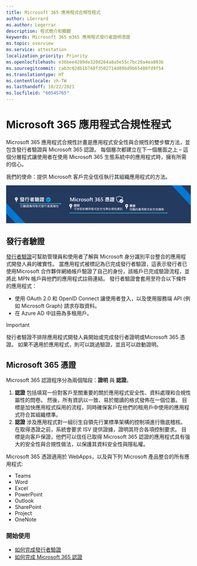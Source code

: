 ```yaml
---
title: Microsoft 365 應用程式合規性程式
author: LGerrard
ms.author: Legerrar
description: 程式簡介和概觀
keywords: Microsoft 365 m365 應用程式發行者證明憑證
ms.topic: overview
ms.service: attestation
localization_priority: Priority
ms.openlocfilehash: e36bee4289de320d264a8a5e55c7bc20a4ea803b
ms.sourcegitcommit: cab3c02db1b748f3502714d89bd9b65408fd9f54
ms.translationtype: HT
ms.contentlocale: zh-TW
ms.lasthandoff: 10/22/2021
ms.locfileid: "60545765"
---
```

# <a name="microsoft-365-app-compliance-program"></a>Microsoft 365 應用程式合規性程式

Microsoft 365 應用程式合規性計畫是應用程式安全性與合規性的雙步驟方法，並包含發行者驗證與 Microsoft 365 認證。 每個層次都建立在下一個層面之上 – 這個分層程式讓使用者在使用 Microsoft 365 生態系統中的應用程式時，擁有所需的信心。  

我們的使命：提供 Microsoft 客戶完全信任執行其組織應用程式的方法。

![2 層漸進式方法來實現應用程式合規性](media/Microsoft365AppComplianceBanner.png)

## <a name="publisher-verification"></a>發行者驗證

[發行者驗證](https://docs.microsoft.com/azure/active-directory/develop/publisher-verification-overview)可幫助管理員和使用者了解與 Microsoft 身分識別平台整合的應用程式開發人員的確實性。 當應用程式被標記為已完成發行者驗證，這表示發行者已使用Microsoft 合作夥伴網絡帳戶驗證了自己的身份，該帳戶已完成驗證流程，並將此 MPN 帳戶與他們的應用程式註冊連結。
發行者驗證會套用至符合以下條件的應用程式：  
- 使用 OAuth 2.0 和 OpenID Connect 讓使用者登入，以及使用服務端 API (例如 Microsoft Graph) 請求存取資料。 
- 在 Azure AD 中註冊為多租用戶。  

> [!IMPORTANT]
> 發行者驗證不排除應用程式開發人員開始或完成發行者證明或Microsoft 365 憑證。 如果不適用於應用程式，則可以跳過驗證，並且可以啟動證明。

## <a name="microsoft-365-certification"></a>Microsoft 365 憑證
Microsoft 365 認證程序分為兩個階段：**證明** 與 **認證**。
1.  **認證** 包括填寫一份對客戶至關重要的關於應用程式安全性、資料處理和合規性屬性的問卷。 然後，所有資訊以一致、易於閱讀的格式發佈在一個位置。 目標是加快應用程式採用的流程，同時確保客戶在他們的租用戶中使用的應用程式符合其組織標準。
1.  **認證** 涉及應用程式對一組衍生自領先行業標準架構的控制項進行徹底稽核。 在取得憑證之前，系統會要求 ISV 提供證據，證明其符合各項控制要求。 目標是向客戶保證，他們可以信任已取得 Microsoft 365 認證的應用程式具有强大的安全性與合規性做法，以保護其資料安全性與隱私權。


Microsoft 365 憑證適用於 WebApps，以及與下列 Microsoft 產品整合的所有應用程式:
-   Teams
-   Word
-   Excel
-   PowerPoint 
-   Outlook
- SharePoint
- Project
- OneNote

### <a name="get-started"></a>開始使用
- [如何完成發行者驗證](https://docs.microsoft.com/en-us/azure/active-directory/develop/mark-app-as-publisher-verified)
- [如何完成 Microsoft 365 認證](https://docs.microsoft.com/en-us/microsoft-365-app-certification/docs/certification)


